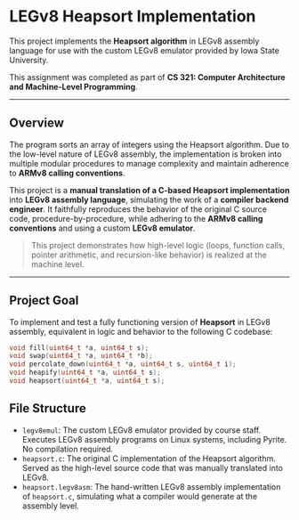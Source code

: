 # LEGv8 Heapsort Implementation

This project implements the **Heapsort algorithm** in LEGv8 assembly language for use with the custom LEGv8 emulator provided by Iowa State University.

This assignment was completed as part of **CS 321: Computer Architecture and Machine-Level Programming**.

---

## Overview

The program sorts an array of integers using the Heapsort algorithm. Due to the low-level nature of LEGv8 assembly, the implementation is broken into multiple modular procedures to manage complexity and maintain adherence to **ARMv8 calling conventions**.

This project is a **manual translation of a C-based Heapsort implementation** into **LEGv8 assembly language**, simulating the work of a **compiler backend engineer**. It faithfully reproduces the behavior of the original C source code, procedure-by-procedure, while adhering to the **ARMv8 calling conventions** and using a custom **LEGv8 emulator**.

> This project demonstrates how high-level logic (loops, function calls, pointer arithmetic, and recursion-like behavior) is realized at the machine level.

---

## Project Goal

To implement and test a fully functioning version of **Heapsort** in LEGv8 assembly, equivalent in logic and behavior to the following C codebase:

```c
void fill(uint64_t *a, uint64_t s);
void swap(uint64_t *a, uint64_t *b);
void percolate_down(uint64_t *a, uint64_t s, uint64_t i);
void heapify(uint64_t *a, uint64_t s);
void heapsort(uint64_t *a, uint64_t s);
```

## File Structure

- `legv8emul`: The custom LEGv8 emulator provided by course staff. Executes LEGv8 assembly programs on Linux systems, including Pyrite. No compilation required.
- `heapsort.c`: The original C implementation of the Heapsort algorithm. Served as the high-level source code that was manually translated into LEGv8.
- `heapsort.legv8asm`: The hand-written LEGv8 assembly implementation of `heapsort.c`, simulating what a compiler would generate at the assembly level.
